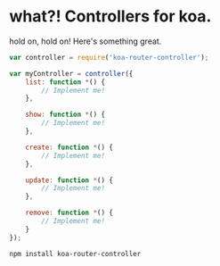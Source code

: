 # what?! Controllers for koa.

hold on, hold on! Here's something great.

```javascript
var controller = require('koa-router-controller');

var myController = controller({
	list: function *() {
		// Implement me!
	},

	show: function *() {
		// Implement me!
	},

	create: function *() {
		// Implement me!
	},

	update: function *() {
		// Implement me!
	},

	remove: function *() {
		// Implement me!
	}
});
```

```
npm install koa-router-controller
```